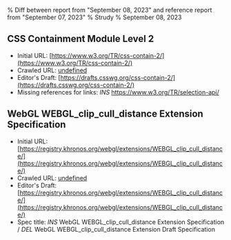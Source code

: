 % Diff between report from "September 08, 2023" and reference report from "September 07, 2023"
% Strudy
% September 08, 2023

## CSS Containment Module Level 2

- Initial URL: [https://www.w3.org/TR/css-contain-2/](https://www.w3.org/TR/css-contain-2/)
- Crawled URL: [undefined](undefined)
- Editor's Draft: [https://drafts.csswg.org/css-contain-2/](https://drafts.csswg.org/css-contain-2/)
- Missing references for links: *INS* https://www.w3.org/TR/selection-api/


## WebGL WEBGL_clip_cull_distance Extension Specification

- Initial URL: [https://registry.khronos.org/webgl/extensions/WEBGL_clip_cull_distance/](https://registry.khronos.org/webgl/extensions/WEBGL_clip_cull_distance/)
- Crawled URL: [undefined](undefined)
- Editor's Draft: [https://registry.khronos.org/webgl/extensions/WEBGL_clip_cull_distance/](https://registry.khronos.org/webgl/extensions/WEBGL_clip_cull_distance/)
- Spec title: *INS* WebGL WEBGL_clip_cull_distance Extension Specification / *DEL* WebGL WEBGL_clip_cull_distance Extension Draft Specification



